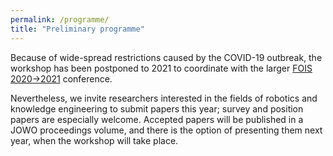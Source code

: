 ```yaml
---
permalink: /programme/
title: "Preliminary programme"
---
```


Because of wide-spread restrictions caused by the COVID-19 outbreak, the workshop has been postponed to 2021 to coordinate with the larger [FOIS 2020->2021](https://fois2020.inf.unibz.it/) conference.

Nevertheless, we invite researchers interested in the fields of robotics and knowledge engineering to submit papers this year; survey and position papers are especially welcome. Accepted papers will be published in a JOWO proceedings volume, and there is the option of presenting them next year, when the workshop will take place.
